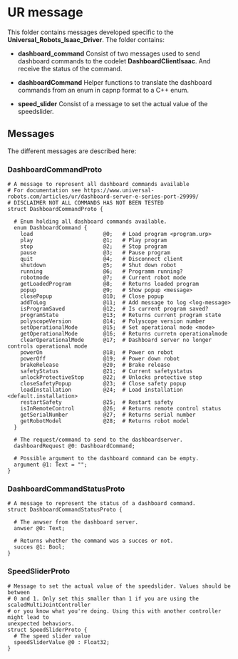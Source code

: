 # UR message

This folder contains messages developed specific to the **Universal_Robots_Isaac_Driver**.
The folder contains:

- **dashboard_command** Consist of two messages used to send dashboard commands
to the codelet **DashboardClientIsaac**. And receive the status of the command.

- **dashboardCommand** Helper functions to translate the dashboard commands from
an enum in capnp format to a C++ enum.

- **speed_slider** Consist of a message to set the actual value of the speedslider.

## Messages

The different messages are described here:

### DashboardCommandProto

```capnp
# A message to represent all dashboard commands available
# For documentation see https://www.universal-robots.com/articles/ur/dashboard-server-e-series-port-29999/
# DISCLAIMER NOT ALL COMMANDS HAS NOT BEEN TESTED
struct DashboardCommandProto {

  # Enum holding all dashboard commands available.
  enum DashboardCommand {
    load                      @0;   # Load program <program.urp>
    play                      @1;   # Play program
    stop                      @2;   # Stop program
    pause                     @3;   # Pause program
    quit                      @4;   # Disconnect client
    shutdown                  @5;   # Shut down robot
    running                   @6;   # Programm running?
    robotmode                 @7;   # Current robot mode
    getLoadedProgram          @8;   # Returns loaded program
    popup                     @9;   # Show popup <message>
    closePopup                @10;  # Close popup
    addToLog                  @11;  # Add message to log <log-message>
    isProgramSaved            @12;  # Is current program saved?
    programState              @13;  # Returns current program state
    polyscopeVersion          @14;  # Polyscope version number
    setOperationalMode        @15;  # Set operational mode <mode>
    getOperationalMode        @16;  # Returns curretn operationalmode
    clearOperationalMode      @17;  # Dashboard server no longer controls operational mode
    powerOn                   @18;  # Power on robot
    powerOff                  @19;  # Power down robot
    brakeRelease              @20;  # Brake release
    safetyStatus              @21;  # Current safetystatus
    unlockProtectiveStop      @22;  # Unlocks protective stop
    closeSafetyPopup          @23;  # Close safety popup
    loadInstallation          @24;  # Load installation <default.installation>
    restartSafety             @25;  # Restart safety
    isInRemoteControl         @26;  # Returns remote control status
    getSerialNumber           @27;  # Returns serial number
    getRobotModel             @28;  # Returns robot model
  }

  # The request/command to send to the dashboardserver.
  dashboardRequest @0: DashboardCommand;

  # Possible argument to the dashboard command can be empty.
  argument @1: Text = "";
}
```

### DashboardCommandStatusProto

```capnp
# A message to represent the status of a dashboard command.
struct DashboardCommandStatusProto {

  # The anwser from the dashboard server.
  anwser @0: Text;

  # Returns whether the command was a succes or not.
  succes @1: Bool;
}
```

### SpeedSliderProto

```capnp
# Message to set the actual value of the speedslider. Values should be between
# 0 and 1. Only set this smaller than 1 if you are using the scaledMultiJointController
# or you know what you're doing. Using this with another controller might lead to
unexpected behaviors.
struct SpeedSliderProto {
  # The speed slider value
  speedSliderValue @0 : Float32;
}
```
